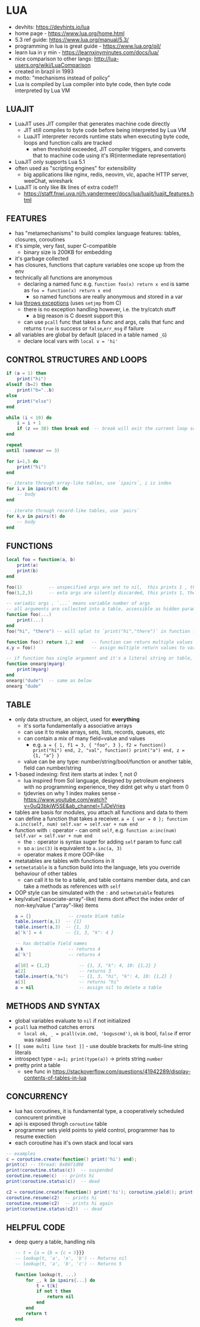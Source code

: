 # LUA
- devhits: https://devhints.io/lua
- home page - https://www.lua.org/home.html
- 5.3 ref guide: https://www.lua.org/manual/5.3/
- programming in lua is great guide - https://www.lua.org/pil/
- learn lua in y min - https://learnxinyminutes.com/docs/lua/
- nice comparison to other langs: http://lua-users.org/wiki/LuaComparison
- created in brazil in 1993
- motto: "mechanisms instead of policy"
- Lua is compiled by Lua compiler into byte code, then byte code interpreted by Lua VM

## LUAJIT
- LuaJIT uses JIT compiler that generates machine code directly
    - JIT still compiles to byte code before being interpreted by Lua VM
    - LuaJIT interpreter records runtime stats when executing byte code, loops and function calls are tracked
        - when threshold exceeded, JIT compiler triggers, and converts that to machine code using it's IR(intermediate representation)
- LuaJIT only supports Lua 5.1
- often used as "scripting engines" for extensibility 
    - big applications like nginx, redis, neovim, vlc, apache HTTP server, weeChat, wireshark
- LuaJIT is only like 8k lines of extra code!!!
    - https://staff.fnwi.uva.nl/h.vandermeer/docs/lua/luajit/luajit_features.html

## FEATURES
- has "metamechanisms" to build complex language features: tables, closures, coroutines
- it's simple, very fast, super C-compatible
    - binary size is 200KB for embedding
- it's garbage collected
- has closures, functions that capture variables one scope up from the env
- technically all functions are anonymous
    - declaring a named func e.g. `function foo(x) return x end` is same as `foo = function(x) return x end`
        - so named functions are really anonymous and stored in a var
- lua [throws exceptions](https://www.lua.org/pil/24.3.html) (uses `setjmp` from C)
    - there is no exception handling however, i.e. the try/catch stuff
        - a big reason is C doesnt support this
    - can use `pcall` func that takes a func and args, calls that func and returns `true` is success or `false`,`err_msg` if failure
- all variables are global by default (placed in a table named `_G`)
    - declare local vars with `local v = 'hi'`

## CONTROL STRUCTURES AND LOOPS
```lua
if (a = 1) then
    print("hi")
elseif (b=2) then
    print("b="..b)
else
    print("else")
end

while (i < 10) do
    i = i + 1
    if (z == 30) then break end  -- break will exit the current loop scope
end

repeat
until (somevar == 3)

for i=1,5 do
    print("hi")
end

-- iterate through array-like tables, use `ipairs`, i is index
for i,v in ipairs(t) do 
    -- body
end

-- iterate through record-like tables, use `pairs`
for k,v in pairs(t) do 
    -- body
end
```

## FUNCTIONS
```lua
local foo = function(a, b)
    print(a)
    print(b)
end

foo(1)          -- unspecified args are set to nil,  this prints 1 , then nil
foo(1,2,3)      -- exta args are silently discarded, this prints 1, then 2

-- variadic args , `...` means variable number of args
-- all arguments are collected into a table, accessible as hidden param named `arg`
function foo(...) 
    print(...) 
end
foo("hi", "there") -- will splat to `print("hi","there")` in function foo

function foo() return 1,2 end   -- function can return multiple values
x,y = foo()                     -- assign multiple return values to variables

-- if function has single argument and it's a literal string or table, then no parens are needed
function onearg(myarg)
    print(myarg)
end
onearg("dude")  -- same as below
onearg "dude"
```

## TABLE
- only data structure, an object, used for **everything**
    - it's sorta fundamentally a associative arrays
    - can use it to make arrays, sets, lists, records, queues, etc
    - can contain a mix of many field=value and values
        - e.g. `a = { 1, f1 = 3, { "foo", 3 }, f2 = function() print("hi") end, 2, "val", function() print("a") end, z = {1, "a"} }`
    - value can be any type: number/string/bool/function or another table, field can number/string
- 1-based indexing: first item starts at index _1_, not _0_
    - lua inspired from Sol language, designed by petroleum engineers with no programming experience, they didnt get why u start from 0
    - tjdevries on why 1 index makes sense - https://www.youtube.com/watch?v=0uQ3bkiW5SE&ab_channel=TJDeVries
- tables are basis for modules, you attach all functions and data to them
- can define a function that takes a receiver. `a = { var = 0 }; function a.inc(self, num) self.var = self.var + num end`
- function with `:` operator - can omit `self`, e.g. `function a:inc(num) self.var = self.var + num end`
    - the `:` operator is syntax suger for adding `self` param to func call
    - so `a:inc(3)` is equivalent to `a.inc(a, 3)`
    - operator makes it more OOP-like
- metatables are tables with functions in it
- `setmetatable` is a function build into the language, lets you override behaviour of other tables
    - can call it to tie to a table, and table contains member data, and can take a methods as references with `self`
- OOP style can be simulated with the `:` and `setmetatable` features
- key/value("associate-array"-like) items dont affect the index order of non-key/value ("array"-like) items
    ```lua
    a = {}              -- create blank table
    table.insert(a,1)  -- {1}
    table.insert(a,3)  -- {1, 3}
    a['k'] = 4         -- {1, 3, "k": 4 }

    -- has dottable field names
    a.k                 -- returns 4
    a['k']              -- returns 4

    a[10] = {1,2}           -- {1, 3, "k": 4, 10: {1,2} }
    a[2]                    -- returns 3
    table.insert(a,"hi")    -- {1, 3, "hi", "k": 4, 10: {1,2} }
    a[3]                    -- returns "hi"
    a = nil                 -- assign nil to delete a table
    ```

## METHODS AND SYNTAX
- global variables evaluate to `nil` if not initialized
- `pcall` lua method catches errors
    - `local ok, _ = pcall(vim.cmd, 'boguscmd')`, `ok` is bool, `false` if error was raised
- `[[ some multi line text ]]` - use double brackets for multi-line string literals
- introspect type - `a=1; print(type(a))` -> prints string `number`
- pretty print a table
    - see func in https://stackoverflow.com/questions/41942289/display-contents-of-tables-in-lua

## CONCURRENCY
- lua has coroutines, it is fundamental type, a cooperatively scheduled conncurent primitive
- api is exposed throgh `coroutine` table
- programmer sets yield points to yield control, programmer has to resume exection
- each coroutine has it's own stack and local vars
```lua
-- examples
c = coroutine.create(function() print('hi') end); 
print(c) -- thread: 0x8071d98
print(coroutine.status(c))  -- suspended
coroutine.resume(c)  -- prints hi
print(coroutine.status(c))  -- dead

c2 = coroutine.create(function() print('hi'); coroutine.yield(); print('hi again') end); 
coroutine.resume(c2)  -- prints hi
coroutine.resume(c2)  -- prints hi again
print(coroutine.status(c2))  -- dead
```

## HELPFUL CODE
- deep query a table, handling nils
    ```lua
    -- t = {a = {b = {c = 5}}}
    -- lookup(t, 'a', 'x', 'b') -- Returns nil
    -- lookup(t, 'a', 'b', 'c') -- Returns 5

    function lookup(t, ...)
        for _, k in ipairs{...} do
            t = t[k]
            if not t then
                return nil
            end
        end
        return t
    end
    ```
